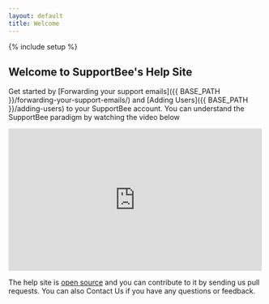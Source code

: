```yaml
---
layout: default
title: Welcome
---
```


{% include setup %}

Welcome to SupportBee's Help Site
---------------------------------

Get started by [Forwarding your support emails]({{ BASE_PATH }}/forwarding-your-support-emails/) and [Adding Users]({{ BASE_PATH }}/adding-users) to your SupportBee account. You can understand the SupportBee paradigm by watching the video below

<iframe src="http://player.vimeo.com/video/30302700?title=0&amp;byline=0&amp;portrait=0" width="500" height="281" frameborder="0">Video</iframe>

The help site is [open source](https://github.com/SupportBee/help.supportbee.com) and you can contribute to it by sending us pull requests. You can also <a data-controls-modal="sb-overlay">Contact Us</a> if you have any questions or feedback.
